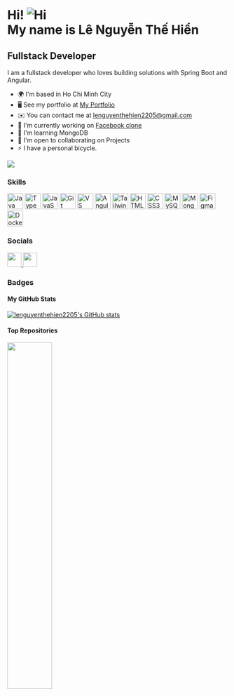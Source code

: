 Hi! ![Hi](https://user-images.githubusercontent.com/18350557/176309783-0785949b-9127-417c-8b55-ab5a4333674e.gif)  
My name is Lê Nguyễn Thế Hiển
==========================================================================================================================================

## Fullstack Developer
I am a fullstack developer who loves building solutions with Spring Boot and Angular.

- 🌍 I'm based in Ho Chi Minh City
- 🖥️ See my portfolio at [My Portfolio](http://myapp.com)
- ✉️ You can contact me at [lenguyenthehien2205@gmail.com](mailto:lenguyenthehien2205@gmail.com)
- 🚀 I'm currently working on [Facebook clone](http://myapp.com)
- 🧠 I'm learning MongoDB
- 🤝 I'm open to collaborating on Projects
- ⚡ I have a personal bicycle.

<a href="https://www.github.com/lenguyenthehien2205" target="_blank" rel="noreferrer"><img src="https://img.shields.io/github/followers/lenguyenthehien2205?logo=github&style=for-the-badge&color=0891b2&labelColor=1c1917" /></a>

### Skills
<p align="left">
  <a href="https://www.oracle.com/java/" target="_blank" rel="noreferrer"><img src="https://raw.githubusercontent.com/danielcranney/readme-generator/main/public/icons/skills/java-colored.svg" width="36" height="36" alt="Java" /></a>
  <a href="https://www.typescriptlang.org/" target="_blank" rel="noreferrer"><img src="https://raw.githubusercontent.com/danielcranney/readme-generator/main/public/icons/skills/typescript-colored.svg" width="36" height="36" alt="TypeScript" /></a>
  <a href="https://developer.mozilla.org/en-US/docs/Web/JavaScript" target="_blank" rel="noreferrer"><img src="https://raw.githubusercontent.com/danielcranney/readme-generator/main/public/icons/skills/javascript-colored.svg" width="36" height="36" alt="JavaScript" /></a>
  <a href="https://git-scm.com/" target="_blank" rel="noreferrer"><img src="https://raw.githubusercontent.com/danielcranney/readme-generator/main/public/icons/skills/git-colored.svg" width="36" height="36" alt="Git" /></a>
  <a href="https://code.visualstudio.com/" target="_blank" rel="noreferrer"><img src="https://raw.githubusercontent.com/danielcranney/readme-generator/main/public/icons/skills/visualstudiocode.svg" width="36" height="36" alt="VS Code" /></a>
  <a href="https://angular.io/" target="_blank" rel="noreferrer"><img src="https://raw.githubusercontent.com/danielcranney/readme-generator/main/public/icons/skills/angularjs-colored.svg" width="36" height="36" alt="Angular" /></a>
  <a href="https://tailwindcss.com/" target="_blank" rel="noreferrer"><img src="https://raw.githubusercontent.com/danielcranney/readme-generator/main/public/icons/skills/tailwindcss-colored.svg" width="36" height="36" alt="TailwindCSS" /></a>
  <a href="https://developer.mozilla.org/en-US/docs/Glossary/HTML5" target="_blank" rel="noreferrer"><img src="https://raw.githubusercontent.com/danielcranney/readme-generator/main/public/icons/skills/html5-colored.svg" width="36" height="36" alt="HTML5" /></a>
  <a href="https://www.w3.org/TR/CSS/#css" target="_blank" rel="noreferrer"><img src="https://raw.githubusercontent.com/danielcranney/readme-generator/main/public/icons/skills/css3-colored.svg" width="36" height="36" alt="CSS3" /></a>
  <a href="https://www.mysql.com/" target="_blank" rel="noreferrer"><img src="https://raw.githubusercontent.com/danielcranney/readme-generator/main/public/icons/skills/mysql-colored.svg" width="36" height="36" alt="MySQL" /></a>
  <a href="https://www.mongodb.com/" target="_blank" rel="noreferrer"><img src="https://raw.githubusercontent.com/danielcranney/readme-generator/main/public/icons/skills/mongodb-colored.svg" width="36" height="36" alt="MongoDB" /></a>
  <a href="https://www.figma.com/" target="_blank" rel="noreferrer"><img src="https://raw.githubusercontent.com/danielcranney/readme-generator/main/public/icons/skills/figma-colored.svg" width="36" height="36" alt="Figma" /></a>
  <a href="https://www.docker.com/" target="_blank" rel="noreferrer"><img src="https://raw.githubusercontent.com/danielcranney/readme-generator/main/public/icons/skills/docker-colored.svg" width="36" height="36" alt="Docker" /></a>
</p>

### Socials
<p align="left">
  <a href="https://www.github.com/lenguyenthehien2205" target="_blank" rel="noreferrer">
    <img src="https://raw.githubusercontent.com/danielcranney/readme-generator/main/public/icons/socials/github.svg" width="32" height="32" />
  </a>
  <a href="https://www.linkedin.com/in/lenguyenthehien2205" target="_blank" rel="noreferrer">
    <img src="https://raw.githubusercontent.com/danielcranney/readme-generator/main/public/icons/socials/linkedin.svg" width="32" height="32" />
  </a>
</p>

### Badges
#### My GitHub Stats
<a href="http://www.github.com/lenguyenthehien2205">
  <img src="https://github-readme-stats.vercel.app/api?username=lenguyenthehien2205&show_icons=true&hide=stars,prs,issues,&count_private=true&title_color=84cc16&text_color=ffffff&icon_color=0891b2&bg_color=1c1917&hide_border=true&show_icons=true" alt="lenguyenthehien2205's GitHub stats" />
</a>

#### Top Repositories
<a href="https://github.com/lenguyenthehien2205/FacebookClone" align="left">
  <img align="left" width="45%" src="https://github-readme-stats.vercel.app/api/pin/?username=lenguyenthehien2205&repo=FacebookClone&text_color=ffffff&icon_color=0891b2&bg_color=1c1917&hide_border=true&locale=en" />
</a>

